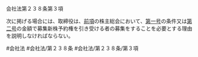 会社法第２３８条第３項

次に掲げる場合には、取締役は、[前項](会社法＿＿＿＿第２３８条第２項)の株主総会において、[第一号](会社法＿＿＿＿第２３８条第３項第１号)の条件又は[第二号](会社法＿＿＿＿第２３８条第３項第２号)の金額で募集新株予約権を引き受ける者の募集をすることを必要とする理由を説明しなければならない。

#会社法
#会社法/第２３８条
#会社法/第２３８条/第３項
